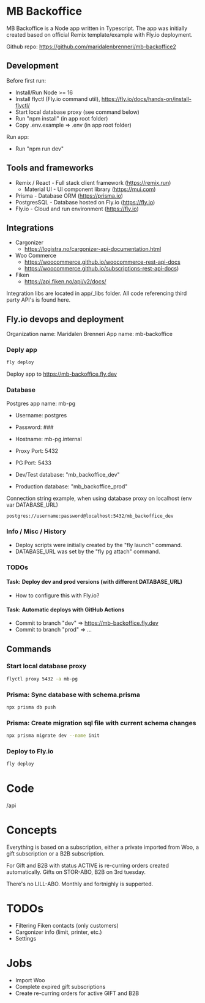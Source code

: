 # MB Backoffice

MB Backoffice is a Node app written in Typescript. The app was initially created based on official Remix template/example with Fly.io deployment.

Github repo: https://github.com/maridalenbrenneri/mb-backoffice2

## Development

Before first run:

- Install/Run Node >= 16
- Install flyctl (Fly.io command util), https://fly.io/docs/hands-on/install-flyctl/
- Start local database proxy (see command below)
- Run "npm install" (in app root folder)
- Copy .env.example => .env (in app root folder)

Run app:

- Run "npm run dev"

## Tools and frameworks

- Remix / React - Full stack client framework (https://remix.run)
  - Material UI - UI component library (https://mui.com)
- Prisma - Database ORM (https://prisma.io)
- PostgresSQL - Database hosted on Fly.io (https://fly.io)
- Fly.io - Cloud and run environment (https://fly.io)

## Integrations

- Cargonizer
  - https://logistra.no/cargonizer-api-documentation.html
- Woo Commerce
  - https://woocommerce.github.io/woocommerce-rest-api-docs
  - https://woocommerce.github.io/subscriptions-rest-api-docs)
- Fiken
  - https://api.fiken.no/api/v2/docs/

Integration libs are located in app/\_libs folder. All code referencing third party API's is found here.

## Fly.io devops and deployment

Organization name: Maridalen Brenneri
App name: mb-backoffice

### Deply app

```sh
fly deploy
```

Deploy app to https://mb-backoffice.fly.dev

### Database

Postgres app name: mb-pg

- Username: postgres
- Password: ###
- Hostname: mb-pg.internal
- Proxy Port: 5432
- PG Port: 5433

- Dev/Test database: "mb_backoffice_dev"
- Production database: "mb_backoffice_prod"

Connection string example, when using database proxy on localhost (env var DATABASE_URL)

```sh
postgres://username:password@localhost:5432/mb_backoffice_dev
```

### Info / Misc / History

- Deploy scripts were initially created by the "fly launch" command.
- DATABASE_URL was set by the "fly pg attach" command.

### TODOs

#### Task: Deploy dev and prod versions (with different DATABASE_URL)

- How to configure this with Fly.io?

#### Task: Automatic deploys with GitHub Actions

- Commit to branch "dev" => https://mb-backoffice.fly.dev
- Commit to branch "prod" => ...

## Commands

### Start local database proxy

```sh
flyctl proxy 5432 -a mb-pg
```

### Prisma: Sync database with schema.prisma

```sh
npx prisma db push
```

### Prisma: Create migration sql file with current schema changes

```sh
npx prisma migrate dev --name init
```

### Deploy to Fly.io

```sh
fly deploy
```

# Code

/api

# Concepts

Everything is based on a subscription, either a private imported from Woo, a gift subscription or a B2B subscription.

For Gift and B2B with status ACTIVE is re-curring orders created automatically. Gifts on STOR-ABO, B2B on 3rd tuesday.

There's no LILL-ABO. Monthly and fortnighly is supperted.

# TODOs

- Filtering Fiken contacts (only customers)
- Cargonizer info (limit, printer, etc.)
- Settings

# Jobs

- Import Woo
- Complete expired gift subscriptions
- Create re-curring orders for active GIFT and B2B
